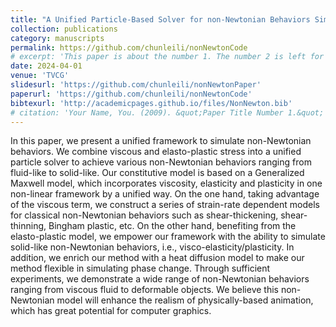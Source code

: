 ```yaml
---
title: "A Unified Particle-Based Solver for non-Newtonian Behaviors Simulation"
collection: publications
category: manuscripts
permalink: https://github.com/chunleili/nonNewtonCode
# excerpt: 'This paper is about the number 1. The number 2 is left for future work.'
date: 2024-04-01
venue: 'TVCG'
slidesurl: 'https://github.com/chunleili/nonNewtonPaper'
paperurl: 'https://github.com/chunleili/nonNewtonCode'
bibtexurl: 'http://academicpages.github.io/files/NonNewton.bib'
# citation: 'Your Name, You. (2009). &quot;Paper Title Number 1.&quot; <i>Journal 1</i>. 1(1).'
---
```

In this paper, we present a unified framework to simulate non-Newtonian behaviors. We combine viscous and elasto-plastic stress into a unified particle solver to achieve various non-Newtonian behaviors ranging from fluid-like to solid-like. Our constitutive model is based on a Generalized Maxwell model, which incorporates viscosity, elasticity and plasticity in one non-linear framework by a unified way. On the one hand, taking advantage of the viscous term, we construct a series of strain-rate dependent models for classical non-Newtonian behaviors such as shear-thickening, shear-thinning, Bingham plastic, etc. On the other hand, benefiting from the elasto-plastic model, we empower our framework with the ability to simulate solid-like non-Newtonian behaviors, i.e., visco-elasticity/plasticity. In addition, we enrich our method with a heat diffusion model to make our method flexible in simulating phase change. Through sufficient experiments, we demonstrate a wide range of non-Newtonian behaviors ranging from viscous fluid to deformable objects. We believe this non-Newtonian model will enhance the realism of physically-based animation, which has great potential for computer graphics.